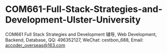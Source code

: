 # COM661-Full-Stack-Strategies-and-Development-Ulster-University
COM661 Full Stack Strategies and Development 辅导, Web Development, Backend, Database, QQ: 496352127, WeChat: cestbon_688, Email: accoder_overseas@163.com

